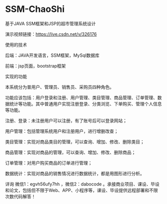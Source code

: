 # SSM-ChaoShi
基于JAVA SSM框架和JSP的超市管理系统设计

演示视频链接：https://live.csdn.net/v/326176

使用的技术

后端：JAVA开发语言，SSM框架，MySql数据库

前端：jsp页面，bootstrap框架

实现的功能

本系统分为普用户、管理员、销售员、采购员四种角色。

功能应该包括：用户登录和注册、用户管理、类目管理、商品管理、订单管理、数据统计等功能。其中普通用户实现注册登录、分类浏览、下单购买、管理个人信息等功能。

注册、登录：未注册用户可以注册，有了账号后可以登录网站；

用户管理：包括管理系统用户和注册用户，进行增删改查；

类目管理：实现对商品类目的管理，可以查询、增加、修改、删除类目；

商品管理：实现对商品的管理，可以查询、增加、修改、删除商品；

订单管理：对用户购买商品的订单进行管理；

数据统计：实现对商品的销售情况进行数据统计，都是用图形进行分析。

详询 微信1：egvh56ufy7hh ，微信2：dabocode 。承接商业项目、课设、毕设和论文，包括但不限于Web、APP、小程序等，课设、毕设提供远程部署和不限次数代码解答！
